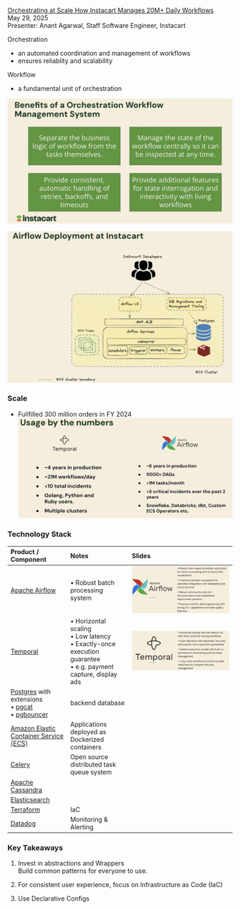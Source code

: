 
[Orchestrating at Scale How Instacart Manages 20M+ Daily Workflows](https://youtu.be/ECN57ZB9xRs)<br>
May 29, 2025<br>
Presenter: Anant Agarwal, Staff Software Engineer, Instacart<br>

Orchestration
- an automated coordination and management of workflows
- ensures reliablity and scalability

Workflow
- a fundamental unit of orchestration

![Benefits of an Orchestration Workflow](/images/benefits-of-orchestration-workflow-instacart.png)

![Airflow Deployment at Instacart](/images/airflow-deployment-at-instcart.png)

### Scale
- Fullfilled 300 million orders in FY 2024
  ![Usage by numbers](/images/airflow-temporal-usage-by-numbers-instacart.png)


### Technology Stack

| **Product / Component**  | **Notes**               | **Slides**                      |
|:-------------------------|:------------------------|:--------------------------------|
| [Apache Airflow](https://airflow.apache.org) | • Robust batch processing system |![Apache Airflow](/images/apache-airflow-at-instacart.png) |
| [Temporal](https://temporal.io) | • Horizontal scaling<br> • Low latency<br> • Exactly-once execution guarantee<br> • e.g. payment capture, display ads | ![Temporal](/images/temporal-at-instacart.png) |
| [Postgres](https://www.postgresql.org) with extensions<br> • [pgcat](https://pgxn.org/dist/pgcat)<br> • [pgbouncer](https://www.pgbouncer.org) | backend database | |
| [Amazon Elastic Container Service (ECS)](https://aws.amazon.com/ecs/)| Applications deployed as Dockerized containers | |
| [Celery](https://docs.celeryq.dev/en/stable/getting-started/introduction.html) | Open source distributed task queue system | |
| [Apache Cassandra](https://cassandra.apache.org/) | | |
| [Elasticsearch](https://github.com/elastic/elasticsearch) | | |
| [Terraform](https://developer.hashicorp.com/terraform) | IaC | |
| [Datadog](https://www.datadoghq.com/) | Monitoring & Alerting | |


### Key Takeaways

1. Invest in abstractions and Wrappers<br>
   Build common patterns for everyone to use.

2. For consistent user experience, focus on Infrastructure as Code (IaC)

3. Use Declarative Configs
